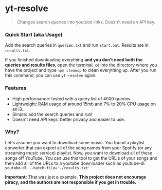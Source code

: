 # yt-resolve
> Changes search queries into youtube links. Doesn't need an API key.

### Quick Start (aka Usage)
Add the search queries in `queries.txt` and run `start.bat`. Results are in `results.txt`.

If you finished downloading everything __and you don't need both the queries and results files__, open the terminal, `cd` into the directory where you have the project and type `npm cleanup` to clean everything up. After you run this command, you can use `yt-resolve` again.

### Features
- High performance: tested with a query list of 4000 queries.
- Lightweight: RAM usage of around 15mb and 7% to 20% CPU usage on an i3.
- Simple: add the search queries and run!
- Doesn't need API keys: better privacy and easier to use.

### Why?
Let's assume you want to download some music. You found a playlist converter that can export all of the song names from your Spotify (or any streaming music service) playlist. Now, you want to download all of these songs off YouTube. You can use this tool to get the URL's of your songs and then add all of the URLs to a youtube downloader such as youtube-dl: `youtube-dl --batch-file='./results.txt'`

**Important:** That was just a example. __This project does not encourage piracy, and the authors are not responsible if you get in trouble.__
